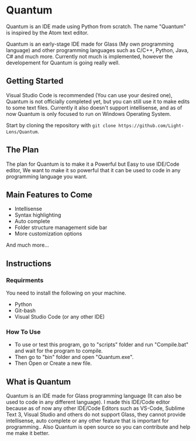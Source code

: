 # Quantum
Quantum is an IDE made using Python from scratch.
The name "Quantum" is inspired by the Atom text editor.

Quantum is an early-stage IDE made for Glass (My own programming language) and other programming languages such as C/C++, Python, Java, C# and much more. Currently not much is implemented, however the developement for Quantum is going really well.

## Getting Started
Visual Studio Code is recommended (You can use your desired one), Quantum is not officially completed yet, but you can still use it to make edits to some text files. Currently it also doesn't support intellisense, and as of now Quantum is only focused to run on Windows Operating System.

Start by cloning the repository with `git clone https://github.com/Light-Lens/Quantum`.

## The Plan
The plan for Quantum is to make it a Powerful but Easy to use IDE/Code editor, We want to make it so powerful that it can be used to code in any programming language you want.

## Main Features to Come
- Intellisense
- Syntax highlighting
- Auto complete
- Folder structure management side bar
- More customization options

And much more...

## Instructions
### Requirments
You need to install the following on your machine.
- Python
- Git-bash
- Visual Studio Code (or any other IDE)

### How To Use
- To use or test this program, go to "scripts" folder and run "Compile.bat" and wait for the program to compile.
- Then go to "bin" folder and open "Quantum.exe".
- Then Open or Create a new file.

## What is Quantum
Quantum is an IDE made for Glass programming language (It can also be used to code in any different language). I made this IDE/Code editor because as of now any other IDE/Code Editors such as VS-Code, Sublime Text 3, Visual Studio and others do not support Glass, they cannot provide intellisense, auto complete or any other feature that is important for programming.. Also Quantum is open source so you can contribute and help me make it better.
